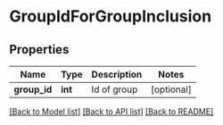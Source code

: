# GroupIdForGroupInclusion

## Properties
Name | Type | Description | Notes
------------ | ------------- | ------------- | -------------
**group_id** | **int** | Id of group | [optional] 

[[Back to Model list]](../README.md#documentation-for-models) [[Back to API list]](../README.md#documentation-for-api-endpoints) [[Back to README]](../README.md)


